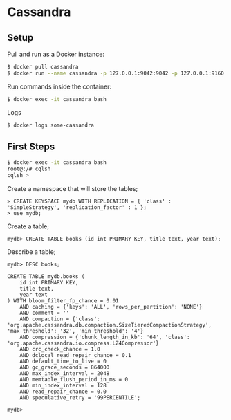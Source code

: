# Cassandra

## Setup

Pull and run as a Docker instance:

```bash
$ docker pull cassandra
$ docker run --name cassandra -p 127.0.0.1:9042:9042 -p 127.0.0.1:9160:9160  -d cassandra:latest
```

Run commands inside the container:

```bash
$ docker exec -it cassandra bash
```

Logs

```bash
$ docker logs some-cassandra
```

## First Steps

```bash
$ docker exec -it cassandra bash
root@:/# cqlsh
cqlsh >
```

Create a namespace that will store the tables;

```cql
> CREATE KEYSPACE mydb WITH REPLICATION = { 'class' : 'SimpleStrategy', 'replication_factor' : 1 };
> use mydb;
```

Create a table;
```cql
mydb> CREATE TABLE books (id int PRIMARY KEY, title text, year text);
```

Describe a table;

```cql
mydb> DESC books;

CREATE TABLE mydb.books (
    id int PRIMARY KEY,
    title text,
    year text
) WITH bloom_filter_fp_chance = 0.01
    AND caching = {'keys': 'ALL', 'rows_per_partition': 'NONE'}
    AND comment = ''
    AND compaction = {'class': 'org.apache.cassandra.db.compaction.SizeTieredCompactionStrategy', 'max_threshold': '32', 'min_threshold': '4'}
    AND compression = {'chunk_length_in_kb': '64', 'class': 'org.apache.cassandra.io.compress.LZ4Compressor'}
    AND crc_check_chance = 1.0
    AND dclocal_read_repair_chance = 0.1
    AND default_time_to_live = 0
    AND gc_grace_seconds = 864000
    AND max_index_interval = 2048
    AND memtable_flush_period_in_ms = 0
    AND min_index_interval = 128
    AND read_repair_chance = 0.0
    AND speculative_retry = '99PERCENTILE';

mydb>
```
